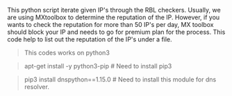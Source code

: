 This python script iterate given IP's through the RBL checkers. Usually, we are using MXtoolbox to determine the reputation of the IP. However, if you wants to check the reputation for more than 50 IP's per day, MX toolbox should block your IP and needs to go for premium plan for the process. This code help to list out the reputation of the IP's under a file.


> This codes works on python3

> apt-get install -y python3-pip   # Need to install pip3

> pip3 install dnspython==1.15.0   # Need to install this module for dns resolver. 
